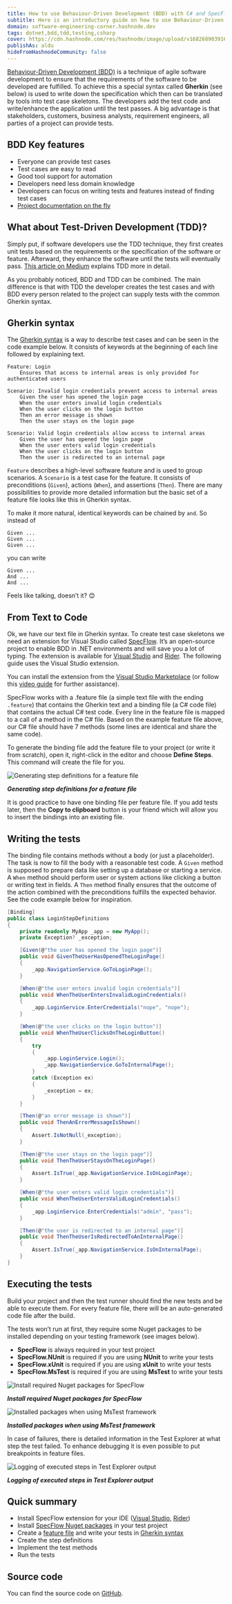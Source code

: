 ```yaml
---
title: How to use Behaviour-Driven Development (BDD) with C# and SpecFlow
subtitle: Here is an introductory guide on how to use Behaviour-Driven Development (BDD) with C# and SpecFlow in a .NET application.
domain: software-engineering-corner.hashnode.dev
tags: dotnet,bdd,tdd,testing,csharp
cover: https://cdn.hashnode.com/res/hashnode/image/upload/v1682689039164/_2bkGoHwv.webp?auto=format
publishAs: aldu
hideFromHashnodeCommunity: false
---
```


[Behaviour-Driven Development (BDD)](https://en.wikipedia.org/wiki/Behavior-driven_development) is a technique of agile software development to ensure that the requirements of the software to be developed are fulfilled. To achieve this a special syntax called **Gherkin** (see below) is used to write down the specification which then can be translated by tools into test case skeletons. The developers add the test code and write/enhance the application until the test passes.
A big advantage is that stakeholders, customers, business analysts, requirement engineers, all parties of a project can provide tests.

## BDD Key features

- Everyone can provide test cases
- Test cases are easy to read
- Good tool support for automation
- Developers need less domain knowledge
- Developers can focus on writing tests and features instead of finding test cases
- [Project documentation on the fly](https://docs.specflow.org/projects/specflow-livingdoc/en/latest/)

## What about Test-Driven Development (TDD)?

Simply put, if software developers use the TDD technique, they first creates unit tests based on the requirements or the specification of the software or feature. Afterward, they enhance the software until the tests will eventually pass. [This article on Medium](https://medium.com/geekculture/test-driven-development-that-every-developer-should-know-about-with-example-c5f68af547a6) explains TDD more in detail.

As you probably noticed, BDD and TDD can be combined. The main difference is that with TDD the developer creates the test cases and with BDD every person related to the project can supply tests with the common Gherkin syntax.

## Gherkin syntax
The [Gherkin syntax](https://cucumber.io/docs/gherkin/reference/) is a way to describe test cases and can be seen in the code example below. It consists of keywords at the beginning of each line followed by explaining text.

```
Feature: Login
    Ensures that access to internal areas is only provided for authenticated users
    
Scenario: Invalid login credentials prevent access to internal areas
    Given the user has opened the login page
    When the user enters invalid login credentials
    When the user clicks on the login button
    Then an error message is shown
    Then the user stays on the login page
    
Scenario: Valid login credentials allow access to internal areas
    Given the user has opened the login page
    When the user enters valid login credentials
    When the user clicks on the login button
    Then the user is redirected to an internal page
```

`Feature` describes a high-level software feature and is used to group scenarios. A `Scenario` is a test case for the feature. It consists of preconditions (`Given`), actions (`When`), and assertions (`Then`). There are many possibilities to provide more detailed information but the basic set of a feature file looks like this in Gherkin syntax.

To make it more natural, identical keywords can be chained by `and`. So instead of

```
Given ...
Given ...
Given ...
```

you can write

```
Given ...
And ...
And ...
```

Feels like talking, doesn’t it? 😊

## From Text to Code

Ok, we have our text file in Gherkin syntax. To create test case skeletons we need an extension for Visual Studio called [SpecFlow](https://specflow.org/). It’s an open-source project to enable BDD in .NET environments and will save you a lot of typing. The extension is available for [Visual Studio](https://marketplace.visualstudio.com/search?term=specflow&target=VS&category=All%20categories&vsVersion=&sortBy=Relevance) and [Rider](https://plugins.jetbrains.com/plugin/15957-specflow-for-rider). The following guide uses the Visual Studio extension.

You can install the extension from the [Visual Studio Marketplace](https://marketplace.visualstudio.com/search?term=specflow&target=VS&category=All%20categories&vsVersion=&sortBy=Relevance) (or follow this [video guide](https://docs.specflow.org/projects/getting-started/en/latest/GettingStarted/Step1.html) for further assistance).

SpecFlow works with a .feature file (a simple text file with the ending `.feature`) that contains the Gherkin text and a binding file (a C# code file) that contains the actual C# test code. Every line in the feature file is mapped to a call of a method in the C# file. Based on the example feature file above, our C# file should have 7 methods (some lines are identical and share the same code).

To generate the binding file add the feature file to your project (or write it from scratch), open it, right-click in the editor and choose **Define Steps**. This command will create the file for you.

![Generating step definitions for a feature file](https://cdn.hashnode.com/res/hashnode/image/upload/v1682673140883/1FwNlUtLx.webp?auto=format)

***Generating step definitions for a feature file***

It is good practice to have one binding file per feature file. If you add tests later, then the **Copy to clipboard** button is your friend which will allow you to insert the bindings into an existing file.

## Writing the tests

The binding file contains methods without a body (or just a placeholder). The task is now to fill the body with a reasonable test code.
A `Given` method is supposed to prepare data like setting up a database or starting a service. A `When` method should perform user or system actions like clicking a button or writing text in fields. A `Then` method finally ensures that the outcome of the action combined with the preconditions fulfills the expected behavior. See the code example below for inspiration.

```csharp
[Binding]
public class LoginStepDefinitions
{
    private readonly MyApp _app = new MyApp();
    private Exception? _exception;

    [Given(@"the user has opened the login page")]
    public void GivenTheUserHasOpenedTheLoginPage()
    {
        _app.NavigationService.GoToLoginPage();
    }

    [When(@"the user enters invalid login credentials")]
    public void WhenTheUserEntersInvalidLoginCredentials()
    {
        _app.LoginService.EnterCredentials("nope", "nope");
    }

    [When(@"the user clicks on the login button")]
    public void WhenTheUserClicksOnTheLoginButton()
    {
        try
        {
            _app.LoginService.Login();
            _app.NavigationService.GoToInternalPage();
        }
        catch (Exception ex)
        {
            _exception = ex;
        }
    }

    [Then(@"an error message is shown")]
    public void ThenAnErrorMessageIsShown()
    {
        Assert.IsNotNull(_exception);
    }

    [Then(@"the user stays on the login page")]
    public void ThenTheUserStaysOnTheLoginPage()
    {
        Assert.IsTrue(_app.NavigationService.IsOnLoginPage);
    }

    [When(@"the user enters valid login credentials")]
    public void WhenTheUserEntersValidLoginCredentials()
    {
        _app.LoginService.EnterCredentials("admin", "pass");
    }

    [Then(@"the user is redirected to an internal page")]
    public void ThenTheUserIsRedirectedToAnInternalPage()
    {
        Assert.IsTrue(_app.NavigationService.IsOnInternalPage);
    }
}
```

## Executing the tests

Build your project and then the test runner should find the new tests and be able to execute them. For every feature file, there will be an auto-generated code file after the build.

The tests won’t run at first, they require some Nuget packages to be installed depending on your testing framework (see images below).

- **SpecFlow** is always required in your test project
- **SpecFlow.NUnit** is required if you are using **NUnit** to write your tests
- **SpecFlow.xUnit** is required if you are using **xUnit** to write your tests
- **SpecFlow.MsTest** is required if you are using **MsTest** to write your tests

![Install required Nuget packages for SpecFlow](https://cdn.hashnode.com/res/hashnode/image/upload/v1682673285994/YjoF6PBZj.webp?auto=format)

***Install required Nuget packages for SpecFlow***

![Installed packages when using MsTest framework](https://cdn.hashnode.com/res/hashnode/image/upload/v1682673337404/xEp9-lwBx.webp?auto=format)

***Installed packages when using MsTest framework***

In case of failures, there is detailed information in the Test Explorer at what step the test failed. To enhance debugging it is even possible to put breakpoints in feature files.

![Logging of executed steps in Test Explorer output](https://cdn.hashnode.com/res/hashnode/image/upload/v1682673390118/KYEv1olAk.webp?auto=format)

***Logging of executed steps in Test Explorer output***

## Quick summary

- Install SpecFlow extension for your IDE ([Visual Studio](https://marketplace.visualstudio.com/items?itemName=TechTalkSpecFlowTeam.SpecFlowForVisualStudio), [Rider](https://plugins.jetbrains.com/plugin/15957-specflow-for-rider/))
- Install [SpecFlow Nuget packages](https://www.nuget.org/packages?q=SpecFlow) in your test project
- Create a [feature file](https://specflow.org/learn/feature-files/) and write your tests in [Gherkin syntax](https://specflow.org/learn/gherkin/)
- Create the step definitions
- Implement the test methods
- Run the tests

## Source code

You can find the source code on [GitHub](https://github.com/xeladu/net_bdd).